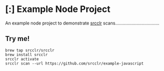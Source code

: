 # [:] Example Node Project

An example node project to demonstrate [srcclr](https://www.srcclr.com) scans...................................

## Try me!

```
brew tap srcclr/srcclr
brew install srcclr
srcclr activate
srcclr scan --url https://github.com/srcclr/example-javascript
```
